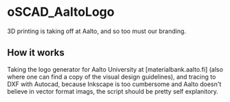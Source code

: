 # oSCAD_AaltoLogo
3D printing is taking off at Aalto, and so too must our branding.

## How it works
Taking the logo generator for Aalto University at [materialbank.aalto.fi] (also where one can find a copy of the visual design guidelines), and tracing to DXF with Autocad, because Inkscape is too cumbersome and Aalto doesn't believe in vector format imags, the script should be pretty self explanitory.



